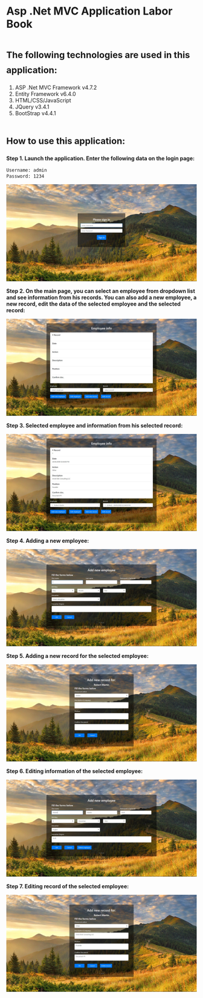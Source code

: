 # Asp .Net MVC Application Labor Book
# <sub>The following technologies are used in this application:<sub>
1. ASP .Net MVC Framework v4.7.2
2. Entity Framework v6.4.0
3. HTML/CSS/JavaScript
4. JQuery v3.4.1
5. BootStrap v4.4.1

# <sub>How to use this application:<sub>
  **Step 1. Launch the application. Enter the following data on the login page:**
  ```
  Username: admin
  Password: 1234
  ```
  
  ![image](https://github.com/RazRus8/Asp.Net-MVC-Labor-Book/blob/master/GitHub/Step1.jpg)
  
  **Step 2. On the main page, you can select an employee from dropdown list and see information from his records. You can also add a new employee, a new record, edit the data of the selected employee and the selected record:**
  
  ![image](https://github.com/RazRus8/Asp.Net-MVC-Labor-Book/blob/master/GitHub/Step2.jpg)
  
  **Step 3. Selected employee and information from his selected record:**
  
  ![image](https://github.com/RazRus8/Asp.Net-MVC-Labor-Book/blob/master/GitHub/Step3.jpg)
  
  **Step 4. Adding a new employee:**
  
  ![image](https://github.com/RazRus8/Asp.Net-MVC-Labor-Book/blob/master/GitHub/Step4.jpg)
  
  
  **Step 5. Adding a new record for the selected employee:**
  
  ![image](https://github.com/RazRus8/Asp.Net-MVC-Labor-Book/blob/master/GitHub/Step5.jpg)
  
  **Step 6. Editing information of the selected employee:**
  
  ![image](https://github.com/RazRus8/Asp.Net-MVC-Labor-Book/blob/master/GitHub/Step6.jpg)
  
  **Step 7. Editing record of the selected employee:**
  
  ![image](https://github.com/RazRus8/Asp.Net-MVC-Labor-Book/blob/master/GitHub/Step7.jpg)